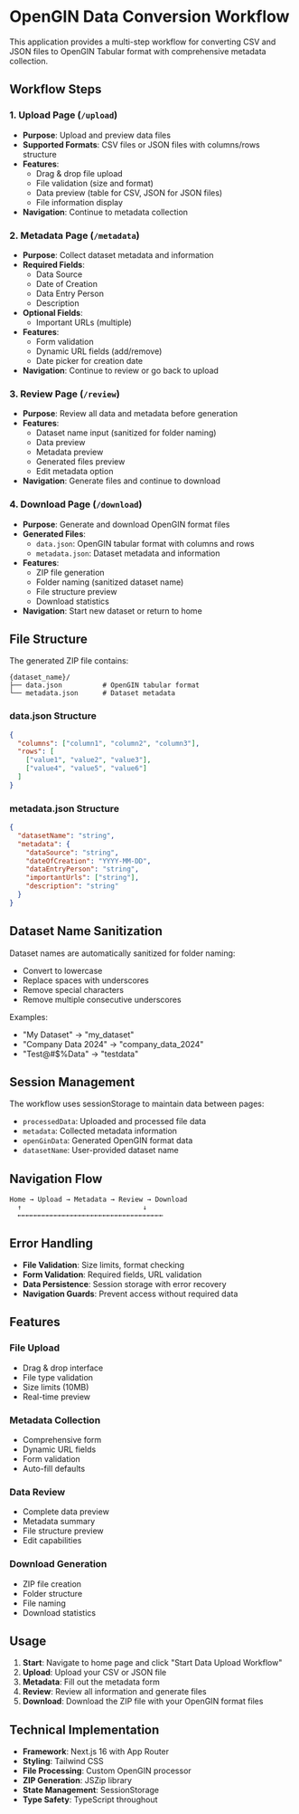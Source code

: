 # OpenGIN Data Conversion Workflow

This application provides a multi-step workflow for converting CSV and JSON files to OpenGIN Tabular format with comprehensive metadata collection.

## Workflow Steps

### 1. Upload Page (`/upload`)
- **Purpose**: Upload and preview data files
- **Supported Formats**: CSV files or JSON files with columns/rows structure
- **Features**:
  - Drag & drop file upload
  - File validation (size and format)
  - Data preview (table for CSV, JSON for JSON files)
  - File information display
- **Navigation**: Continue to metadata collection

### 2. Metadata Page (`/metadata`)
- **Purpose**: Collect dataset metadata and information
- **Required Fields**:
  - Data Source
  - Date of Creation
  - Data Entry Person
  - Description
- **Optional Fields**:
  - Important URLs (multiple)
- **Features**:
  - Form validation
  - Dynamic URL fields (add/remove)
  - Date picker for creation date
- **Navigation**: Continue to review or go back to upload

### 3. Review Page (`/review`)
- **Purpose**: Review all data and metadata before generation
- **Features**:
  - Dataset name input (sanitized for folder naming)
  - Data preview
  - Metadata preview
  - Generated files preview
  - Edit metadata option
- **Navigation**: Generate files and continue to download

### 4. Download Page (`/download`)
- **Purpose**: Generate and download OpenGIN format files
- **Generated Files**:
  - `data.json`: OpenGIN tabular format with columns and rows
  - `metadata.json`: Dataset metadata and information
- **Features**:
  - ZIP file generation
  - Folder naming (sanitized dataset name)
  - File structure preview
  - Download statistics
- **Navigation**: Start new dataset or return to home

## File Structure

The generated ZIP file contains:
```
{dataset_name}/
├── data.json          # OpenGIN tabular format
└── metadata.json      # Dataset metadata
```

### data.json Structure
```json
{
  "columns": ["column1", "column2", "column3"],
  "rows": [
    ["value1", "value2", "value3"],
    ["value4", "value5", "value6"]
  ]
}
```

### metadata.json Structure
```json
{
  "datasetName": "string",
  "metadata": {
    "dataSource": "string",
    "dateOfCreation": "YYYY-MM-DD",
    "dataEntryPerson": "string",
    "importantUrls": ["string"],
    "description": "string"
  }
}
```

## Dataset Name Sanitization

Dataset names are automatically sanitized for folder naming:
- Convert to lowercase
- Replace spaces with underscores
- Remove special characters
- Remove multiple consecutive underscores

Examples:
- "My Dataset" → "my_dataset"
- "Company Data 2024" → "company_data_2024"
- "Test@#$%Data" → "testdata"

## Session Management

The workflow uses sessionStorage to maintain data between pages:
- `processedData`: Uploaded and processed file data
- `metadata`: Collected metadata information
- `openGinData`: Generated OpenGIN format data
- `datasetName`: User-provided dataset name

## Navigation Flow

```
Home → Upload → Metadata → Review → Download
  ↑                              ↓
  ←←←←←←←←←←←←←←←←←←←←←←←←←←←←←←←←←←←←
```

## Error Handling

- **File Validation**: Size limits, format checking
- **Form Validation**: Required fields, URL validation
- **Data Persistence**: Session storage with error recovery
- **Navigation Guards**: Prevent access without required data

## Features

### File Upload
- Drag & drop interface
- File type validation
- Size limits (10MB)
- Real-time preview

### Metadata Collection
- Comprehensive form
- Dynamic URL fields
- Form validation
- Auto-fill defaults

### Data Review
- Complete data preview
- Metadata summary
- File structure preview
- Edit capabilities

### Download Generation
- ZIP file creation
- Folder structure
- File naming
- Download statistics

## Usage

1. **Start**: Navigate to home page and click "Start Data Upload Workflow"
2. **Upload**: Upload your CSV or JSON file
3. **Metadata**: Fill out the metadata form
4. **Review**: Review all information and generate files
5. **Download**: Download the ZIP file with your OpenGIN format files

## Technical Implementation

- **Framework**: Next.js 16 with App Router
- **Styling**: Tailwind CSS
- **File Processing**: Custom OpenGIN processor
- **ZIP Generation**: JSZip library
- **State Management**: SessionStorage
- **Type Safety**: TypeScript throughout
